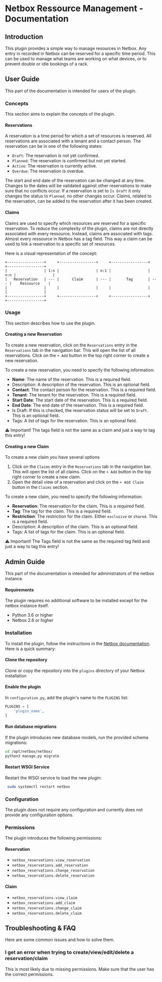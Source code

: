# Netbox Ressource Management - Documentation

## Introduction

This plugin provides a simple way to manage resources in Netbox.
Any entry in recorded in Netbox can be reserved for a specific time period.
This can be used to manage what teams are working on what devices, or to prevent
double or idle bookings of a rack.

## User Guide

This part of the documentation is intended for users of the plugin.

### Concepts

This section aims to explain the concepts of the plugin.

#### Reservations

A reservation is a time period for which a set of resources is reserved.
All reservations are associated with a tenant and a contact person.
The reservation can be in one of the following states:
- `Draft`: The reservation is not yet confirmed.
- `Planned`: The reservation is confirmed but not yet started.
- `Active`: The reservation is currently active.
- `Overdue`: The reservation is overdue.

The start and end date of the reservation can be changed at any time.
Changes to the dates will be validated against other reservations to make sure that no conflicts occur.
If a reservation is set to `Is Draft` it only changes the status to `Planned`, no other changes occur.
Claims, related to the reservation, can be added to the reservation after it has been created.

#### Claims

Claims are used to specify which resources are reserved for a specific reservation.
To reduce the complexity of the plugin, claims are not directly associated with every ressource.
Instead, claims are associated with tags. Almost every ressource in Netbox has a tag field.
This way a claim can be used to link a reservation to a specific set of resources.

Here is a visual representation of the concept:

```
+-----------------+     +-----------------+     +-----------------+     +-----------------+
|                 | 1:n |                 | n:1 |                 | n:n |                 |
|   Reservation   | --- |      Claim      | --- |       Tag       | --- |    Ressource    |
|                 |     |                 |     |                 |     |                 |
+-----------------+     +-----------------+     +-----------------+     +-----------------+
```

### Usage

This section describes how to use the plugin.

#### Creating a new Reservation

To create a new reservation, click on the `Reservations` entry in the `Reservations` tab in the navigation bar.
This will open the list of all reservations. Click on the `+ Add` button in the top right corner to create a new reservation.

To create a new reservation, you need to specify the following information:

- **Name**: The name of the reservation. This is a required field.
- Description: A description of the reservation. This is an optional field.
- **Contact**: The contact person for the reservation. This is a required field.
- **Tenant**: The tenant for the reservation. This is a required field.
- **Start Date**: The start date of the reservation. This is a required field.
- **End Date**: The end date of the reservation. This is a required field.
- Is Draft: If this is checked, the reservation status will be set to `Draft`. This is an optional field.
- Tags: A list of tags for the reservation. This is an optional field.

⚠️ Important! The tags field is not the same as a claim and just a way to tag this entry!


#### Creating a new Claim

To create a new claim you have several options
1. Click on the `Claims` entry in the `Reservations` tab in the navigation bar.
This will open the list of all claims. Click on the `+ Add` button in the top right corner to create a new claim.
2. Open the detail view of a reservation and click on the `+ Add Claim` button in the `Claims` section.

To create a new claim, you need to specify the following information:

- **Reservation**: The reservation for the claim. This is a required field.
- **Tag**: The tag for the claim. This is a required field.
- **Restriction**: The restriction for the claim. Either `exclusive` or `shared`. This is a required field.
- Description: A description of the claim. This is an optional field.
- Tags: A list of tags for the claim. This is an optional field.

⚠️ Important! The Tags field is not the same as the required tag field and just a way to tag this entry!

## Admin Guide

This part of the documentation is intended for administrators of the netbox instance.

#### Requirements

The plugin requires no additional software to be installed except for the netbox instance itself.

- Python 3.6 or higher
- Netbox 2.6 or higher

### Installation

To install the plugin, follow the instructions in the [Netbox documentation](https://netbox.readthedocs.io/en/stable/plugins/).
Here is a quick summary:

#### Clone the repository

Clone or copy the repository into the `plugins` directory of your Netbox installation

#### Enable the plugin

In `configuration.py`, add the plugin's name to the `PLUGINS` list:

```python
PLUGINS = [
    'plugin_name',
]
```

#### Run database migrations
If the plugin introduces new database models, run the provided schema migrations:

```bash
cd /opt/netbox/netbox/
python3 manage.py migrate
```

#### Restart WSGI Service
Restart the WSGI service to load the new plugin:

```bash
 sudo systemctl restart netbox
```


### Configuration

The plugin does not require any configuration and currently does not provide any configuration options.

### Permissions

The plugin introduces the following permissions:

#### Reservation

- `netbox_reservations.view_reservation`
- `netbox_reservations.add_reservation`
- `netbox_reservations.change_reservation`
- `netbox_reservations.delete_reservation`

#### Claim

- `netbox_reservations.view_claim`
- `netbox_reservations.add_claim`
- `netbox_reservations.change_claim`
- `netbox_reservations.delete_claim`

## Troubleshooting & FAQ

Here are some common issues and how to solve them.

### I get an error when trying to create/view/edit/delete a reservation/claim

This is most likely due to missing permissions. Make sure that the user has the correct permissions.
